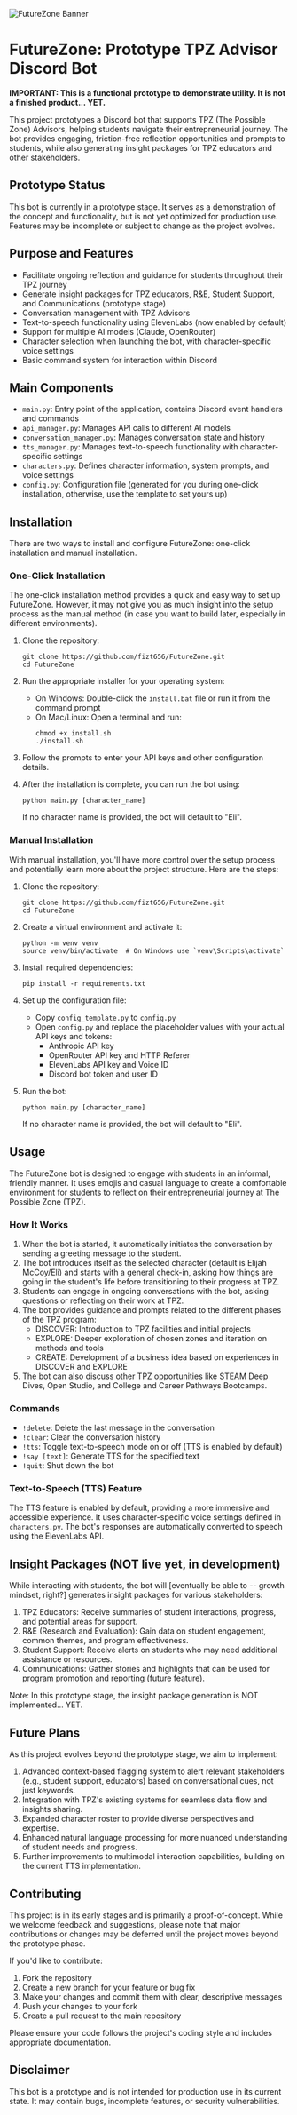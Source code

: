 ![FutureZone Banner](banner.png)

# FutureZone: Prototype TPZ Advisor Discord Bot

**IMPORTANT: This is a functional prototype to demonstrate utility. It is not a finished product... YET.**

This project prototypes a Discord bot that supports TPZ (The Possible Zone) Advisors, helping students navigate their entrepreneurial journey. The bot provides engaging, friction-free reflection opportunities and prompts to students, while also generating insight packages for TPZ educators and other stakeholders.

## Prototype Status

This bot is currently in a prototype stage. It serves as a demonstration of the concept and functionality, but is not yet optimized for production use. Features may be incomplete or subject to change as the project evolves.

## Purpose and Features

- Facilitate ongoing reflection and guidance for students throughout their TPZ journey
- Generate insight packages for TPZ educators, R&E, Student Support, and Communications (prototype stage)
- Conversation management with TPZ Advisors
- Text-to-speech functionality using ElevenLabs (now enabled by default)
- Support for multiple AI models (Claude, OpenRouter)
- Character selection when launching the bot, with character-specific voice settings
- Basic command system for interaction within Discord

## Main Components

- `main.py`: Entry point of the application, contains Discord event handlers and commands
- `api_manager.py`: Manages API calls to different AI models
- `conversation_manager.py`: Manages conversation state and history
- `tts_manager.py`: Manages text-to-speech functionality with character-specific settings
- `characters.py`: Defines character information, system prompts, and voice settings
- `config.py`: Configuration file (generated for you during one-click installation, otherwise, use the template to set yours up)

## Installation

There are two ways to install and configure FutureZone: one-click installation and manual installation.

### One-Click Installation

The one-click installation method provides a quick and easy way to set up FutureZone. However, it may not give you as much insight into the setup process as the manual method (in case you want to build later, especially in different environments).

1. Clone the repository:
   ```
   git clone https://github.com/fizt656/FutureZone.git
   cd FutureZone
   ```

2. Run the appropriate installer for your operating system:
   - On Windows: Double-click the `install.bat` file or run it from the command prompt
   - On Mac/Linux: Open a terminal and run:
     ```
     chmod +x install.sh
     ./install.sh
     ```

3. Follow the prompts to enter your API keys and other configuration details.

4. After the installation is complete, you can run the bot using:
   ```
   python main.py [character_name]
   ```
   If no character name is provided, the bot will default to "Eli".

### Manual Installation

With manual installation, you'll have more control over the setup process and potentially learn more about the project structure. Here are the steps:

1. Clone the repository:
   ```
   git clone https://github.com/fizt656/FutureZone.git
   cd FutureZone
   ```

2. Create a virtual environment and activate it:
   ```
   python -m venv venv
   source venv/bin/activate  # On Windows use `venv\Scripts\activate`
   ```

3. Install required dependencies:
   ```
   pip install -r requirements.txt
   ```

4. Set up the configuration file:
   - Copy `config_template.py` to `config.py`
   - Open `config.py` and replace the placeholder values with your actual API keys and tokens:
     - Anthropic API key
     - OpenRouter API key and HTTP Referer
     - ElevenLabs API key and Voice ID
     - Discord bot token and user ID

5. Run the bot:
   ```
   python main.py [character_name]
   ```
   If no character name is provided, the bot will default to "Eli".

## Usage

The FutureZone bot is designed to engage with students in an informal, friendly manner. It uses emojis and casual language to create a comfortable environment for students to reflect on their entrepreneurial journey at The Possible Zone (TPZ).

### How It Works

1. When the bot is started, it automatically initiates the conversation by sending a greeting message to the student.
2. The bot introduces itself as the selected character (default is Elijah McCoy/Eli) and starts with a general check-in, asking how things are going in the student's life before transitioning to their progress at TPZ.
3. Students can engage in ongoing conversations with the bot, asking questions or reflecting on their work at TPZ.
4. The bot provides guidance and prompts related to the different phases of the TPZ program:
   - DISCOVER: Introduction to TPZ facilities and initial projects
   - EXPLORE: Deeper exploration of chosen zones and iteration on methods and tools
   - CREATE: Development of a business idea based on experiences in DISCOVER and EXPLORE
5. The bot can also discuss other TPZ opportunities like STEAM Deep Dives, Open Studio, and College and Career Pathways Bootcamps.

### Commands

- `!delete`: Delete the last message in the conversation
- `!clear`: Clear the conversation history
- `!tts`: Toggle text-to-speech mode on or off (TTS is enabled by default)
- `!say [text]`: Generate TTS for the specified text
- `!quit`: Shut down the bot

### Text-to-Speech (TTS) Feature

The TTS feature is enabled by default, providing a more immersive and accessible experience. It uses character-specific voice settings defined in `characters.py`. The bot's responses are automatically converted to speech using the ElevenLabs API.

## Insight Packages (NOT live yet, in development)

While interacting with students, the bot will [eventually be able to -- growth mindset, right?] generates insight packages for various stakeholders:

1. TPZ Educators: Receive summaries of student interactions, progress, and potential areas for support.
2. R&E (Research and Evaluation): Gain data on student engagement, common themes, and program effectiveness.
3. Student Support: Receive alerts on students who may need additional assistance or resources.
4. Communications: Gather stories and highlights that can be used for program promotion and reporting (future feature).

Note: In this prototype stage, the insight package generation is  NOT  implemented... YET.

## Future Plans

As this project evolves beyond the prototype stage, we aim to implement:

1. Advanced context-based flagging system to alert relevant stakeholders (e.g., student support, educators) based on conversational cues, not just keywords.
2. Integration with TPZ's existing systems for seamless data flow and insights sharing.
3. Expanded character roster to provide diverse perspectives and expertise.
4. Enhanced natural language processing for more nuanced understanding of student needs and progress.
5. Further improvements to multimodal interaction capabilities, building on the current TTS implementation.

## Contributing

This project is in its early stages and is primarily a proof-of-concept. While we welcome feedback and suggestions, please note that major contributions or changes may be deferred until the project moves beyond the prototype phase.

If you'd like to contribute:

1. Fork the repository
2. Create a new branch for your feature or bug fix
3. Make your changes and commit them with clear, descriptive messages
4. Push your changes to your fork
5. Create a pull request to the main repository

Please ensure your code follows the project's coding style and includes appropriate documentation.

## Disclaimer

This bot is a prototype and is not intended for production use in its current state. It may contain bugs, incomplete features, or security vulnerabilities.
